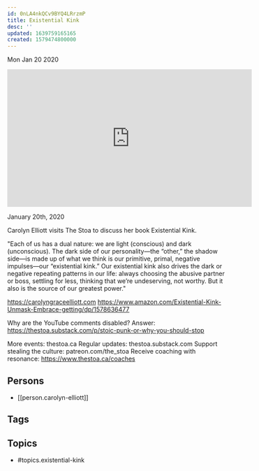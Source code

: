 ```yaml
---
id: 0nLA4nkQCv9BYQ4LRrzmP
title: Existential Kink
desc: ''
updated: 1639759165165
created: 1579474800000
---
```





Mon Jan 20 2020

<iframe width="560" height="315" src="https://www.youtube.com/embed/R7JEi-5oz50" title="Existential Kink w/ Carolyn Elliott" frameborder="0" allow="accelerometer; autoplay; clipboard-write; encrypted-media; gyroscope; picture-in-picture" allowfullscreen ></iframe>

January 20th, 2020

Carolyn Elliott visits The Stoa to discuss her book Existential Kink.

"Each of us has a dual nature: we are light (conscious) and dark (unconscious). The dark side of our personality—the “other,” the shadow side—is made up of what we think is our primitive, primal, negative impulses—our “existential kink.” Our existential kink also drives the dark or negative repeating patterns in our life: always choosing the abusive partner or boss, settling for less, thinking that we’re undeserving, not worthy. But it also is the source of our greatest power."

https://carolyngraceelliott.com
https://www.amazon.com/Existential-Kink-Unmask-Embrace-getting/dp/1578636477

Why are the YouTube comments disabled? Answer: https://thestoa.substack.com/p/stoic-punk-or-why-you-should-stop

More events: thestoa.ca
Regular updates: thestoa.substack.com
Support stealing the culture: patreon.com/the_stoa
Receive coaching with resonance: https://www.thestoa.ca/coaches

## Persons

- [[person.carolyn-elliott]]

## Tags



## Topics

- #topics.existential-kink

